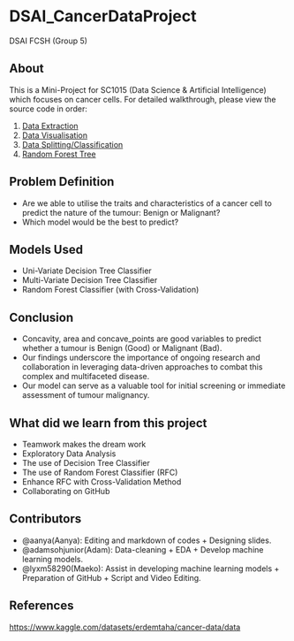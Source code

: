 # DSAI_CancerDataProject
DSAI FCSH (Group 5)

## About
This is a Mini-Project for SC1015 (Data Science & Artificial Intelligence) which focuses on cancer cells. For detailed walkthrough, please view the source code in order:
1. [Data Extraction](https://github.com/adamsohjunior/DSAI_CancerData/blob/main/Notebooks/DataExtraction.ipynb)
2. [Data Visualisation](https://github.com/lyxm58290/DSAI_CancerData/blob/main/Notebooks/DataVisualization.ipynb)
3. [Data Splitting/Classification](https://github.com/adamsohjunior/DSAI_CancerData/blob/main/Notebooks/DataSplit_Class.ipynb)
4. [Random Forest Tree](https://github.com/adamsohjunior/DSAI_CancerData/blob/main/Notebooks/RandomForest.ipynb)

## Problem Definition
* Are we able to utilise the traits and characteristics of a cancer cell to predict the nature of the tumour: Benign or Malignant?
* Which model would be the best to predict?

## Models Used
* Uni-Variate Decision Tree Classifier
* Multi-Variate Decision Tree Classifier
* Random Forest Classifier (with Cross-Validation)

## Conclusion
* Concavity, area and concave_points are good variables to predict whether a tumour is Benign (Good) or Malignant (Bad).
* Our findings underscore the importance of ongoing research and collaboration in leveraging data-driven approaches to combat this complex and multifaceted disease.
* Our model can serve as a valuable tool for initial screening or immediate assessment of tumour malignancy. 

## What did we learn from this project
* Teamwork makes the dream work
* Exploratory Data Analysis
* The use of Decision Tree Classifier
* The use of Random Forest Classifier (RFC)
* Enhance RFC with Cross-Validation Method
* Collaborating on GitHub

## Contributors
* @aanya(Aanya): Editing and markdown of codes + Designing slides.
* @adamsohjunior(Adam): Data-cleaning + EDA + Develop machine learning models.
* @lyxm58290(Maeko): Assist in developing machine learning models + Preparation of GitHub + Script and Video Editing.

## References
https://www.kaggle.com/datasets/erdemtaha/cancer-data/data
